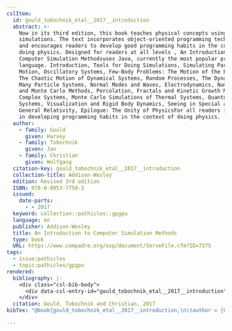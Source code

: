 ```yaml
---
cslItem:
  id: gould_tobochnik_etal__2017__introduction
  abstract: >-
    Now in its third edition, this book teaches physical concepts using computer
    simulations. The text incorporates object-oriented programming techniques
    and encourages readers to develop good programming habits in the context of
    doing physics. Designed for readers at all levels , An Introduction to
    Computer Simulation Methodsuses Java, currently the most popular programming
    language. Introduction, Tools for Doing Simulations, Simulating Particle
    Motion, Oscillatory Systems, Few-Body Problems: The Motion of the Planets,
    The Chaotic Motion of Dynamical Systems, Random Processes, The Dynamics of
    Many Particle Systems, Normal Modes and Waves, Electrodynamics, Numerical
    and Monte Carlo Methods, Percolation, Fractals and Kinetic Growth Models,
    Complex Systems, Monte Carlo Simulations of Thermal Systems, Quantum
    Systems, Visualization and Rigid Body Dynamics, Seeing in Special and
    General Relativity, Epilogue: The Unity of PhysicsFor all readers interested
    in developing programming habits in the context of doing physics.
  author:
    - family: Gould
      given: Harvey
    - family: Tobochnik
      given: Jan
    - family: Christian
      given: Wolfgang
  citation-key: gould_tobochnik_etal__2017__introduction
  collection-title: Addison-Wesley
  edition: Revised 3rd edition
  ISBN: 978-0-8053-7758-3
  issued:
    date-parts:
      - - 2017
  keyword: collection::pathicles::gpgpu
  language: en
  publisher: Addison-Wesley
  title: An Introduction to Computer Simulation Methods
  type: book
  URL: https://www.compadre.org/osp/document/ServeFile.cfm?ID=7375
tags:
  - issue:pathicles
  - topic:pathicles/gpgpu
rendered:
  bibliography: |-
    <div class="csl-bib-body">
      <div data-csl-entry-id="gould_tobochnik_etal__2017__introduction" class="csl-entry">Gould, H., Tobochnik, J. and Christian, W. 2017 <i>An Introduction to Computer Simulation Methods</i>. Revised 3rd edition. Addison-Wesley (Addison-Wesley). Available at: <a href='https://www.compadre.org/osp/document/ServeFile.cfm?ID=7375.'>https://www.compadre.org/osp/document/ServeFile.cfm?ID=7375.</a></div>
    </div>
  citation: Gould, Tobochnik and Christian, 2017
bibTex: "@book{gould_tobochnik_etal__2017__introduction,\n\tauthor = {Gould, Harvey and Tobochnik, Jan and Christian, Wolfgang},\n\tseries = {Addison-{Wesley}},\n\tedition = {Revised 3rd edition},\n\tyear = {2017},\n\tpublisher = {Addison-Wesley},\n\ttitle = {An {Introduction} to {Computer} {Simulation} {Methods}},\n}\n\n"

---
```

